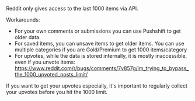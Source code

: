 Reddit only gives access to the last 1000 items via API.

Workarounds:
* For your own comments or submissions you can use Pushshift to get older data.
* For saved items, you can unsave items to get older items. You can use multiple categories if you are Gold/Premium to get 1000 items/category
* For upvotes, while the data is stored internally, it is mostly inaccessible, even if you unvote items: https://www.reddit.com/r/bugs/comments/7v857g/im_trying_to_bypass_the_1000_upvoted_posts_limit/

If you want to get your upvotes especially, it's important to regularly collect your upvotes before you hit the 1000 limit. 
